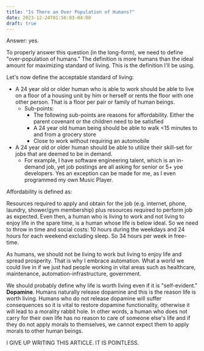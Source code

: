 ```yaml
---
title: "Is There an Over Population of Humans?"
date: 2023-12-24T01:56:03-04:00
draft: true
---
```


Answer: yes.

To properly answer this question (in the long-form), we need to define "over-population of humans." The definition is more humans than the ideal amount for maximizing standard of living. This is the definition I'll be using.

Let's now define the acceptable standard of living:

- A 24 year old or older human who is able to work should be able to live on a floor of a housing unit by him or herself or rents the floor with one other person. That is a floor per pair or family of human beings.
  - Sub-points:
    - The following sub-points are reasons for affordability. Either the parent covenant or the children need to be satisfied
    - A 24 year old human being should be able to walk <15 minutes to and from a grocery store
    - Close to work without requiring an automobile
- A 24 year old or older human should be able to utilize their skill-set for jobs that are deemed to be in demand.
  - For example, I have software engineering talent, which is an in-demand job, yet job postings are all asking for senior or 5+ yoe developers. Yes an exception can be made for me, as I even programmed my own Music Player.

Affordability is defined as:

Resources required to apply and obtain for the job (e.g. internet, phone, laundry, shower/gym membership) plus resources required to perform job as expected. Even then, a human who is living to work and not living to enjoy life in the spare time, is a human whose life is below ideal. So we need to throw in time and social costs: 10 hours during the weekdays and 24 hours for each weekend excluding sleep. So 34 hours per week in free-time.

As humans, we should not be living to work but living to enjoy life and spread prosperity. That is why I embrace automation. What a world we could live in if we just had people working in vital areas such as healthcare, maintenance, automation-infrastructure, government.

We should probably define why life is worth living even if it is "self-evident." **Dopamine**. Humans naturally release dopamine and this is the reason life is worth living. Humans who do not release dopamine will suffer consequences so it is vital to restore dopamine functionality, otherwise it will lead to a morality rabbit hole. In other words, a human who does not carry for their own life has no reason to care of someone else's life and if they do not apply morals to themselves, we cannot expect them to apply morals to other human beings.

I GIVE UP WRITING THIS ARTICLE. IT IS POINTLESS.

